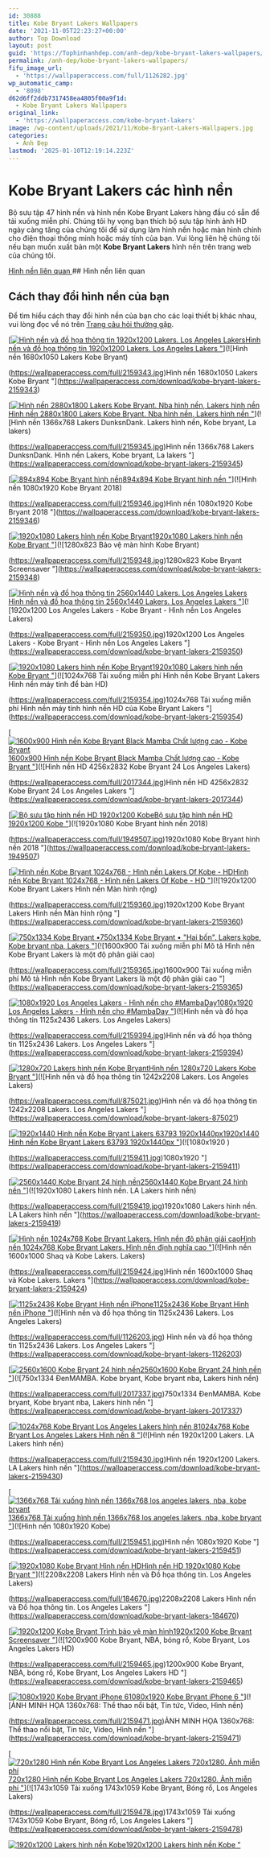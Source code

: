 ```yaml
---
id: 30888
title: Kobe Bryant Lakers Wallpapers
date: '2021-11-05T22:23:27+00:00'
author: Top Download
layout: post
guid: 'https://Tophinhanhdep.com/anh-dep/kobe-bryant-lakers-wallpapers/'
permalink: /anh-dep/kobe-bryant-lakers-wallpapers/
fifu_image_url:
  - 'https://wallpaperaccess.com/full/1126282.jpg'
wp_automatic_camp:
  - '8098'
d62d6ff2ddb7317458ea4805f00a9f1d:
  - Kobe Bryant Lakers Wallpapers
original_link:
  - 'https://wallpaperaccess.com/kobe-bryant-lakers'
image: /wp-content/uploads/2021/11/Kobe-Bryant-Lakers-Wallpapers.jpg
categories:
  - Ảnh Đẹp
lastmod: '2025-01-10T12:19:14.223Z'
---
```

# Kobe Bryant Lakers các hình nền

Bộ sưu tập 47 hình nền và hình nền Kobe Bryant Lakers hàng đầu có sẵn để tải xuống miễn phí. Chúng tôi hy vọng bạn thích bộ sưu tập hình ảnh HD ngày càng tăng của chúng tôi để sử dụng làm hình nền hoặc màn hình chính cho điện thoại thông minh hoặc máy tính của bạn. Vui lòng liên hệ chúng tôi nếu bạn muốn xuất bản một **Kobe Bryant Lakers** hình nền trên trang web của chúng tôi.

[Hình nền liên quan ](#related) ## Hình nền liên quan

## Cách thay đổi hình nền của bạn

Để tìm hiểu cách thay đổi hình nền của bạn cho các loại thiết bị khác nhau, vui lòng đọc về nó trên [Trang câu hỏi thường gặp](https://tophinhanhdep.com/faq/).

  
[[![Hình nền và đồ họa thông tin 1920x1200 Lakers.  Los Angeles Lakers](https://wallpaperaccess.com/full/1126282.jpg)Hình nền và đồ họa thông tin 1920x1200 Lakers. Los Angeles Lakers "](https://wallpaperaccess.com/download/kobe-bryant-lakers-1126282)](![Hình nền 1680x1050 Lakers Kobe Bryant)

(https://wallpaperaccess.com/full/2159343.jpg)Hình nền 1680x1050 Lakers Kobe Bryant "](https://wallpaperaccess.com/download/kobe-bryant-lakers-2159343)

[[![Hình nền 2880x1800 Lakers Kobe Bryant.  Nba hình nền, Lakers hình nền](https://wallpaperaccess.com/full/2159344.jpg)Hình nền 2880x1800 Lakers Kobe Bryant. Nba hình nền, Lakers hình nền "](https://wallpaperaccess.com/download/kobe-bryant-lakers-2159344)](![Hình nền 1366x768 Lakers DunksnDank.  Lakers hình nền, Kobe bryant, La lakers)

(https://wallpaperaccess.com/full/2159345.jpg)Hình nền 1366x768 Lakers DunksnDank. Hình nền Lakers, Kobe bryant, La lakers "](https://wallpaperaccess.com/download/kobe-bryant-lakers-2159345)

[[![894x894 Kobe Bryant hình nền](https://wallpaperaccess.com/full/698729.jpg)894x894 Kobe Bryant hình nền "](https://wallpaperaccess.com/download/kobe-bryant-lakers-698729)](![Hình nền 1080x1920 Kobe Bryant 2018)

(https://wallpaperaccess.com/full/2159346.jpg)Hình nền 1080x1920 Kobe Bryant 2018 "](https://wallpaperaccess.com/download/kobe-bryant-lakers-2159346)

[[![1920x1080 Lakers hình nền Kobe Bryant](https://wallpaperaccess.com/full/2159347.jpg)1920x1080 Lakers hình nền Kobe Bryant "](https://wallpaperaccess.com/download/kobe-bryant-lakers-2159347)](![1280x823 Bảo vệ màn hình Kobe Bryant)

(https://wallpaperaccess.com/full/2159348.jpg)1280x823 Kobe Bryant Screensaver "](https://wallpaperaccess.com/download/kobe-bryant-lakers-2159348)

[[![Hình nền và đồ họa thông tin 2560x1440 Lakers.  Los Angeles Lakers](https://wallpaperaccess.com/full/1690536.jpg)Hình nền và đồ họa thông tin 2560x1440 Lakers. Los Angeles Lakers "](https://wallpaperaccess.com/download/kobe-bryant-lakers-1690536)](![1920x1200 Los Angeles Lakers - Kobe Bryant - Hình nền Los Angeles Lakers)

(https://wallpaperaccess.com/full/2159350.jpg)1920x1200 Los Angeles Lakers - Kobe Bryant - Hình nền Los Angeles Lakers "](https://wallpaperaccess.com/download/kobe-bryant-lakers-2159350)

[[![1920x1080 Lakers hình nền Kobe Bryant](https://wallpaperaccess.com/full/2159351.jpg)1920x1080 Lakers hình nền Kobe Bryant "](https://wallpaperaccess.com/download/kobe-bryant-lakers-2159351)](![1024x768 Tải xuống miễn phí Hình nền Kobe Bryant Lakers Hình nền máy tính để bàn HD)

(https://wallpaperaccess.com/full/2159354.jpg)1024x768 Tải xuống miễn phí Hình nền máy tính hình nền HD của Kobe Bryant Lakers "](https://wallpaperaccess.com/download/kobe-bryant-lakers-2159354)

[[![1600x900 Hình nền Kobe Bryant Black Mamba Chất lượng cao - Kobe Bryant](https://wallpaperaccess.com/full/2159355.jpg)1600x900 Hình nền Kobe Bryant Black Mamba Chất lượng cao - Kobe Bryant "](https://wallpaperaccess.com/download/kobe-bryant-lakers-2159355)](![Hình nền HD 4256x2832 Kobe Bryant 24 Los Angeles Lakers)

(https://wallpaperaccess.com/full/2017344.jpg)Hình nền HD 4256x2832 Kobe Bryant 24 Los Angeles Lakers "](https://wallpaperaccess.com/download/kobe-bryant-lakers-2017344)

[[![Bộ sưu tập hình nền HD 1920x1200 Kobe](https://wallpaperaccess.com/full/1690428.jpg)Bộ sưu tập hình nền HD 1920x1200 Kobe "](https://wallpaperaccess.com/download/kobe-bryant-lakers-1690428)](![1920x1080 Kobe Bryant hình nền 2018)

(https://wallpaperaccess.com/full/1949507.jpg)1920x1080 Kobe Bryant hình nền 2018 "](https://wallpaperaccess.com/download/kobe-bryant-lakers-1949507)

[[![Hình nền Kobe Bryant 1024x768 - Hình nền Lakers Of Kobe - HD](https://wallpaperaccess.com/full/2015996.jpg)Hình nền Kobe Bryant 1024x768 - Hình nền Lakers Of Kobe - HD "](https://wallpaperaccess.com/download/kobe-bryant-lakers-2015996)](![1920x1200 Kobe Bryant Lakers Hình nền Màn hình rộng)

(https://wallpaperaccess.com/full/2159360.jpg)1920x1200 Kobe Bryant Lakers Hình nền Màn hình rộng "](https://wallpaperaccess.com/download/kobe-bryant-lakers-2159360)

[[![750x1334 Kobe Bryant • ](https://wallpaperaccess.com/full/2017333.png)750x1334 Kobe Bryant • "Hai bốn". Lakers kobe, Kobe bryant nba, Lakers "](https://wallpaperaccess.com/download/kobe-bryant-lakers-2017333)](![1600x900 Tải xuống miễn phí Mô tả Hình nền Kobe Bryant Lakers là một độ phân giải cao)

(https://wallpaperaccess.com/full/2159365.jpg)1600x900 Tải xuống miễn phí Mô tả Hình nền Kobe Bryant Lakers là một độ phân giải cao "](https://wallpaperaccess.com/download/kobe-bryant-lakers-2159365)

[[![1080x1920 Los Angeles Lakers - Hình nền cho #MambaDay](https://wallpaperaccess.com/full/2159393.jpg)1080x1920 Los Angeles Lakers - Hình nền cho #MambaDay "](https://wallpaperaccess.com/download/kobe-bryant-lakers-2159393)](![Hình nền và đồ họa thông tin 1125x2436 Lakers.  Los Angeles Lakers)

(https://wallpaperaccess.com/full/2159394.jpg)Hình nền và đồ họa thông tin 1125x2436 Lakers. Los Angeles Lakers "](https://wallpaperaccess.com/download/kobe-bryant-lakers-2159394)

[[![1280x720 Lakers hình nền Kobe Bryant](https://wallpaperaccess.com/full/2159406.jpg)Hình nền 1280x720 Lakers Kobe Bryant "](https://wallpaperaccess.com/download/kobe-bryant-lakers-2159406)](![Hình nền và đồ họa thông tin 1242x2208 Lakers.  Los Angeles Lakers)

(https://wallpaperaccess.com/full/875021.jpg)Hình nền và đồ họa thông tin 1242x2208 Lakers. Los Angeles Lakers "](https://wallpaperaccess.com/download/kobe-bryant-lakers-875021)

[[![1920x1440 Hình nền Kobe Bryant Lakers 63793 1920x1440px](https://wallpaperaccess.com/full/2159408.jpg)1920x1440 Hình nền Kobe Bryant Lakers 63793 1920x1440px "](https://wallpaperaccess.com/download/kobe-bryant-lakers-2159408)](![1080x1920 )

(https://wallpaperaccess.com/full/2159411.jpg)1080x1920 "](https://wallpaperaccess.com/download/kobe-bryant-lakers-2159411)

[[![2560x1440 Kobe Bryant 24 hình nền](https://wallpaperaccess.com/full/2159412.jpg)2560x1440 Kobe Bryant 24 hình nền "](https://wallpaperaccess.com/download/kobe-bryant-lakers-2159412)](![1920x1080 Lakers hình nền.  LA Lakers hình nền)

(https://wallpaperaccess.com/full/2159419.jpg)1920x1080 Lakers hình nền. LA Lakers hình nền "](https://wallpaperaccess.com/download/kobe-bryant-lakers-2159419)

[[![Hình nền 1024x768 Kobe Bryant Lakers.  Hình nền độ phân giải cao](https://wallpaperaccess.com/full/2159422.jpg)Hình nền 1024x768 Kobe Bryant Lakers. Hình nền định nghĩa cao "](https://wallpaperaccess.com/download/kobe-bryant-lakers-2159422)](![Hình nền 1600x1000 Shaq và Kobe Lakers.  Lakers)

(https://wallpaperaccess.com/full/2159424.jpg)Hình nền 1600x1000 Shaq và Kobe Lakers. Lakers "](https://wallpaperaccess.com/download/kobe-bryant-lakers-2159424)

[[![1125x2436 Kobe Bryant Hình nền iPhone](https://wallpaperaccess.com/full/2159425.jpg)1125x2436 Kobe Bryant Hình nền iPhone "](https://wallpaperaccess.com/download/kobe-bryant-lakers-2159425)](![Hình nền và đồ họa thông tin 1125x2436 Lakers.  Los Angeles Lakers)

(https://wallpaperaccess.com/full/1126203.jpg) Hình nền và đồ họa thông tin 1125x2436 Lakers. Los Angeles Lakers "](https://wallpaperaccess.com/download/kobe-bryant-lakers-1126203)

[[![2560x1600 Kobe Bryant 24 hình nền](https://wallpaperaccess.com/full/2159428.jpg)2560x1600 Kobe Bryant 24 hình nền "](https://wallpaperaccess.com/download/kobe-bryant-lakers-2159428)](![750x1334 ĐenMAMBA.  Kobe bryant, Kobe bryant nba, Lakers hình nền)

(https://wallpaperaccess.com/full/2017337.jpg)750x1334 ĐenMAMBA. Kobe bryant, Kobe bryant nba, Lakers hình nền "](https://wallpaperaccess.com/download/kobe-bryant-lakers-2017337)

[[![1024x768 Kobe Bryant Los Angeles Lakers hình nền 8](https://wallpaperaccess.com/full/2159429.jpg)1024x768 Kobe Bryant Los Angeles Lakers Hình nền 8 "](https://wallpaperaccess.com/download/kobe-bryant-lakers-2159429)](![Hình nền 1920x1200 Lakers.  LA Lakers hình nền)

(https://wallpaperaccess.com/full/2159430.jpg)Hình nền 1920x1200 Lakers. LA Lakers hình nền "](https://wallpaperaccess.com/download/kobe-bryant-lakers-2159430)

[[![1366x768 Tải xuống hình nền 1366x768 los angeles lakers, nba, kobe bryant](https://wallpaperaccess.com/full/2159439.jpg)1366x768 Tải xuống hình nền 1366x768 los angeles lakers, nba, kobe bryant "](https://wallpaperaccess.com/download/kobe-bryant-lakers-2159439)](![Hình nền 1080x1920 Kobe)

(https://wallpaperaccess.com/full/2159451.jpg)Hình nền 1080x1920 Kobe "](https://wallpaperaccess.com/download/kobe-bryant-lakers-2159451)

[[![1920x1080 Kobe Bryant Hình nền HD](https://wallpaperaccess.com/full/2159453.jpg)Hình nền HD 1920x1080 Kobe Bryant "](https://wallpaperaccess.com/download/kobe-bryant-lakers-2159453)](![2208x2208 Lakers Hình nền và Đồ họa thông tin.  Los Angeles Lakers)

(https://wallpaperaccess.com/full/184670.jpg)2208x2208 Lakers Hình nền và Đồ họa thông tin. Los Angeles Lakers "](https://wallpaperaccess.com/download/kobe-bryant-lakers-184670)

[[![1920x1200 Kobe Bryant Trình bảo vệ màn hình](https://wallpaperaccess.com/full/2159460.jpg)1920x1200 Kobe Bryant Screensaver "](https://wallpaperaccess.com/download/kobe-bryant-lakers-2159460)](![1200x900 Kobe Bryant, NBA, bóng rổ, Kobe Bryant, Los Angeles Lakers HD)

(https://wallpaperaccess.com/full/2159465.jpg)1200x900 Kobe Bryant, NBA, bóng rổ, Kobe Bryant, Los Angeles Lakers HD "](https://wallpaperaccess.com/download/kobe-bryant-lakers-2159465)

[[![1080x1920 Kobe Bryant iPhone 6](https://wallpaperaccess.com/full/2159470.jpg)1080x1920 Kobe Bryant iPhone 6 "](https://wallpaperaccess.com/download/kobe-bryant-lakers-2159470)](![ẢNH MINH HỌA 1360x768: Thể thao nổi bật, Tin tức, Video, Hình nền)

(https://wallpaperaccess.com/full/2159471.jpg)ẢNH MINH HỌA 1360x768: Thể thao nổi bật, Tin tức, Video, Hình nền "](https://wallpaperaccess.com/download/kobe-bryant-lakers-2159471)

[[![720x1280 Hình nền Kobe Bryant Los Angeles Lakers 720x1280.  Ảnh miễn phí](https://wallpaperaccess.com/full/2159474.jpg)720x1280 Hình nền Kobe Bryant Los Angeles Lakers 720x1280. Ảnh miễn phí "](https://wallpaperaccess.com/download/kobe-bryant-lakers-2159474)](![1743x1059 Tải xuống 1743x1059 Kobe Bryant, Bóng rổ, Los Angeles Lakers)

(https://wallpaperaccess.com/full/2159478.jpg)1743x1059 Tải xuống 1743x1059 Kobe Bryant, Bóng rổ, Los Angeles Lakers "](https://wallpaperaccess.com/download/kobe-bryant-lakers-2159478)

[![1920x1200 Lakers hình nền Kobe](https://wallpaperaccess.com/full/2159489.jpg)1920x1200 Lakers hình nền Kobe "](https://wallpaperaccess.com/download/kobe-bryant-lakers-2159489)
